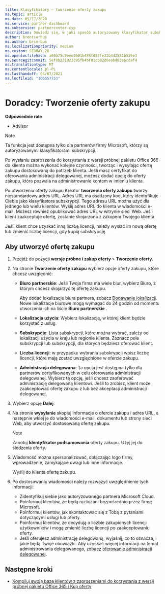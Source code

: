 ```yaml
---
title: Klasyfikatory — tworzenie oferty zakupu
ms.topic: article
ms.date: 05/17/2020
ms.service: partner-dashboard
ms.subservice: partnercenter-csp
description: Dowiedz się, w jaki sposób autoryzowany klasyfikator subskrypcji może użyć Centrum partnerskiego, aby utworzyć ofertę zakupu i niestandardowy adres URL do uwzględnienia w zaproszeniach do wersji próbnej pakietu Office 365.
author: brentserbus
ms.author: brserbus
ms.localizationpriority: medium
ms.custom: SEOMAY.20
ms.openlocfilehash: a60b75c9eee3601b488fd52fe22b4d2551b526e3
ms.sourcegitcommit: 5ef0b231023395fb4bf01cb82d0eabd83e6cdaf4
ms.translationtype: MT
ms.contentlocale: pl-PL
ms.lasthandoff: 04/07/2021
ms.locfileid: "106557753"
---
```

# <a name="advisors-create-a-purchase-offer"></a>Doradcy: Tworzenie oferty zakupu

 
**Odpowiednie role**

- Advisor


> [!NOTE]
> Ta funkcja jest dostępna tylko dla partnerów firmy Microsoft, którzy są autoryzowanymi klasyfikatorami subskrypcji.

Po wysłaniu zaproszenia do korzystania z wersji próbnej pakietu Office 365 do klienta można wykonać kolejne czynności, tworząc i wysyłając ofertę zakupu dostosowaną do potrzeb klienta. Jeśli masz certyfikat do oferowania administracji delegowanej, możesz dodać opcję do oferty zakupu, która pozwala na administrowanie kontem w imieniu klienta.

Po utworzeniu oferty zakupu Kreator **tworzenia oferty zakupu** tworzy niestandardowy adres URL. Adres URL ma osadzony kod, który identyfikuje Ciebie jako klasyfikatora subskrypcji. Tego adresu URL można użyć dla jednego lub wielu klientów. Wyślij adres URL do klienta w wiadomości e-mail. Możesz również opublikować adres URL w witrynie sieci Web. Jeśli klient zaakceptuje ofertę, zostanie skojarzona z zakupem Twojego klienta.

Jeśli klient chce uzyskać inną liczbę licencji, należy wysłać im nową ofertę lub zmienić liczbę licencji, gdy kupią subskrypcję.

## <a name="to-create-a-purchase-offer"></a>Aby utworzyć ofertę zakupu

1. Przejdź do pozycji **wersje próbne i zakup oferty**  >  **Tworzenie oferty**.

2. Na stronie **Tworzenie oferty zakupu** wybierz opcje oferty zakupu, które chcesz uwzględnić:

    - **Biuro partnerskie**: Jeśli Twoja firma ma wiele biur, wybierz Biuro, z którym chcesz skojarzyć tę ofertę zakupu.

        Aby dodać lokalizacje biura partnera, zobacz [Dodawanie lokalizacji](manage-locations.md). Nowe lokalizacje biurowe mogą wymagać do 24 godzin od momentu utworzenia ich na liście **Biuro partnerskie** .

    - **Lokalizacja użycia**: Wybierz lokalizację, w której klient będzie korzystać z usług.
    - **Subskrypcje**: Lista subskrypcji, które można wybrać, zależy od lokalizacji użycia w kraju lub regionie klienta. Zaznacz pole subskrypcji lub subskrypcji, dla których będziesz oferować klient.
    - **Liczba licencji**: w przypadku wybrania subskrypcji wpisz liczbę licencji, które mają zostać uwzględnione w ofercie zakupu.
    - **Administracja delegowana**: Ta opcja jest dostępna tylko dla partnerów certyfikowanych w celu oferowania administracji delegowanej. Wybierz tę opcję, jeśli chcesz zaoferować administrację delegowaną klientowi. Jeśli to zrobisz, klient może zaakceptować ofertę zakupu z lub bez akceptacji administracji delegowanej.

3. Wybierz opcję **Dalej**.

4. Na stronie **wysyłanie** skopiuj informacje o ofercie zakupu i adres URL, a następnie wklej je do wiadomości e-mail, dokumentu lub strony sieci Web, aby utworzyć dostosowaną ofertę zakupu.

    > [!NOTE]
    > Zanotuj **Identyfikator podsumowania** oferty zakupu. Użyj jej do śledzenia oferty.

5. Wiadomość można spersonalizować, dołączając logo firmy, wprowadzenie, zamykające uwagi lub inne informacje.

    Wyślij do klienta ofertę zakupu.

6. Po dostosowaniu wiadomości należy rozważyć uwzględnienie tych informacji:

    - Zidentyfikuj siebie jako autoryzowanego partnera Microsoft Cloud.
    - Poinformuj klientów, że będą rozliczani bezpośrednio przez firmę Microsoft.
    - Poinformuj klientów, jak skontaktować się z Tobą z pytaniami dotyczącymi usługi lub oferty.
    - Poinformuj klientów, że decydują o liczbie zakupionych licencji użytkowników i mogą zmienić liczbę licencji po zaakceptowaniu oferty.
    - Jeśli oferujesz administrację delegowaną, wyjaśnij, co to oznacza, i jakie będą Twoje obowiązki. Aby uzyskać więcej informacji na temat administrowania delegowanego, zobacz [oferowanie administracji delegowanej](customers-revoke-admin-privileges.md).

## <a name="next-steps"></a>Następne kroki

- [Kompiluj swoją bazę klientów z zaproszeniami do korzystania z wersji próbnej pakietu Office 365 i Kup oferty](advisors-build-your-business.md)